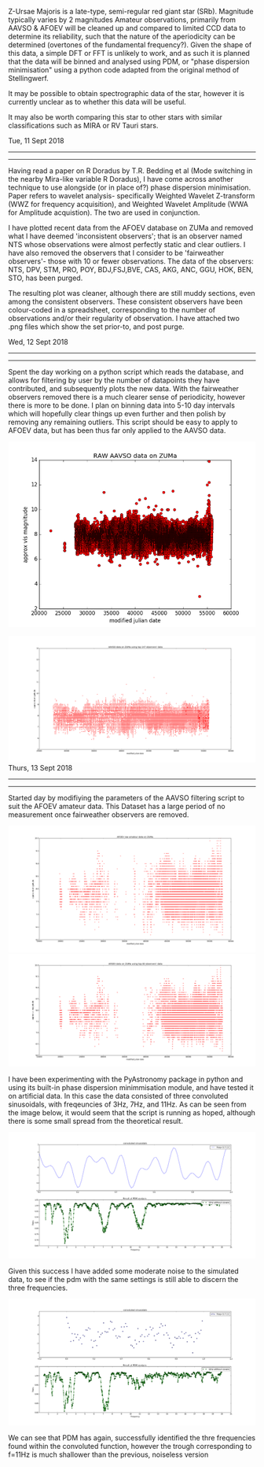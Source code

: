 Z-Ursae Majoris is a late-type, semi-regular red giant star (SRb). Magnitude typically varies by 2 magnitudes
Amateur observations, primarily from AAVSO & AFOEV will be cleaned up and compared to limited CCD data to determine
its reliability, such that the nature of the aperiodicity can be determined (overtones of the fundamental frequency?).
Given the shape of this data, a simple DFT or FFT is unlikely to work, and as such it is planned that the data will
be binned and analysed using PDM, or "phase dispersion minimisation" using a python code
adapted from the original method of Stellingwerf.

It may be possible to obtain spectrographic data of the star, however it is currently unclear as to whether this 
data will be useful.

It may also be worth comparing this star to other stars with similar classifications such as MIRA or RV Tauri stars.

Tue, 11 Sept 2018

____________________________________________________________________________________
____________________________________________________________________________________

Having read a paper on R Doradus by T.R. Bedding et al (Mode switching in the nearby Mira-like variable R Doradus), I have come across another technique to use alongside (or in place of?) phase dispersion minimisation. Paper refers to wavelet analysis- specifically
Weighted Wavelet Z-transform (WWZ for frequency acquisition), and Weighted Wavelet Amplitude (WWA for Amplitude acquistion). The two are used in conjunction.

I have plotted recent data from the AFOEV database on ZUMa and removed what I have deemed 'inconsistent observers'; that is an observer named NTS whose observations were almost perfectly static and clear outliers. I have also removed the observers that I consider to be 'fairweather observers'- those with 10 or fewer observations. The data of the observers: NTS, DPV, STM, PRO, POY, BDJ,FSJ,BVE, CAS, AKG, ANC, GGU, HOK, BEN, STO, has been purged.

The resulting plot was cleaner, although there are still muddy sections, even among the consistent observers. These
consistent observers have been colour-coded in a spreadsheet, corresponding to the number of observations and/or their
regularity of observation. I have attached two .png files which show the set prior-to, and post purge.

Wed, 12 Sept 2018

_____________________________________________________________________________________
_____________________________________________________________________________________

Spent the day working on a python script which reads the database, and allows for filtering by user by the number
of datapoints they have contributed, and subsequently plots the new data. With the fairweather observers removed
there is a much clearer sense of periodicity, however there is more to be done. I plan on binning data into 5-10
day intervals which will hopefully clear things up even further and then polish by removing any remaining outliers.
This script should be easy to apply to AFOEV data, but has been thus far only applied to the AAVSO data.

![alt text](https://github.com/cumminj1/ZUMA/blob/master/AAVSO_raw.png)

![alt text](https://github.com/cumminj1/ZUMA/blob/master/AAVSO_TOP_USERS.png)
Thurs, 13 Sept 2018
 
____________________________________________________________________________________
____________________________________________________________________________________
Started day by modifiying the parameters of the AAVSO filtering script to suit the AFOEV amateur
data. This Dataset has a large period of no measurement once fairweather observers are removed.

![alt text](https://github.com/cumminj1/ZUMA/blob/master/AFOEV_raw.png)
![alt text](https://github.com/cumminj1/ZUMA/blob/master/AFOEV_fairweather_removed.png)

I have been experimenting with the PyAstronomy package in python and using its built-in
phase dispersion minimmisation module, and have tested it on artificial data. In this case 
the data consisted of three convoluted sinusoidals, with freqeuncies of 3Hz, 7Hz, and 11Hz.
As can be seen from the image below, it would seem that the script is running as hoped, although
there is some small spread from the theoretical result.

![alt text](https://github.com/cumminj1/ZUMA/blob/master/pdm_3_7_11.png)

Given this success I have added some moderate noise to the simulated data, to see if the pdm with
the same settings is still able to discern the three frequencies.

![alt text](https://github.com/cumminj1/ZUMA/blob/master/pdm_3_7_11_noise.png)

We can see that PDM has again, successfully identified the thre frequencies found within the convoluted 
function, however the trough corresponding to f=11Hz is much shallower than the previous, noiseless version
